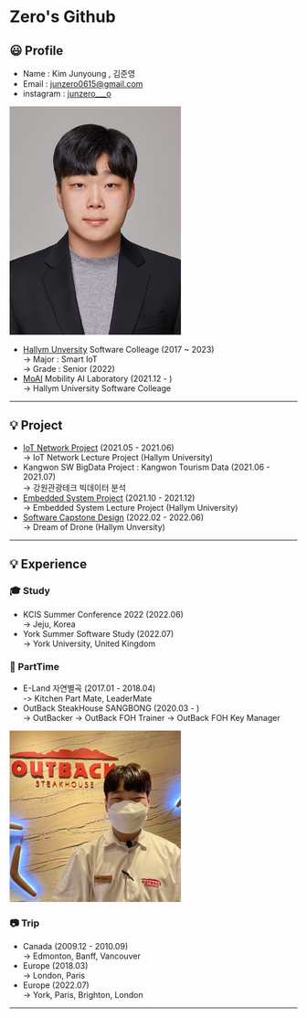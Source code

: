 # Zero's Github
## 😃 Profile 
* Name : Kim Junyoung , 김준영 
* Email : junzero0615@gmail.com 
* instagram : [junzero___o][junzero___o]  
<img src=img/증명사진.jpeg width=300 height=400>       
  
* [Hallym Unversity][hallym] Software Colleage (2017 ~ 2023)  
-> Major : Smart IoT  
-> Grade : Senior (2022)
* [MoAI][moai] Mobility AI Laboratory (2021.12 - )  
-> Hallym University Software Colleage

*****
## 💡 Project
* [IoT Network Project][IoT] (2021.05 - 2021.06)  
-> IoT Network Lecture Project (Hallym University)
* Kangwon SW BigData Project : Kangwon Tourism Data (2021.06 - 2021.07)  
-> 강원관광테크 빅데이터 분석 
* [Embedded System Project][Emb] (2021.10 - 2021.12)  
-> Embedded System Lecture Project (Hallym University)  
* [Software Capstone Design][capstone] (2022.02 - 2022.06)  
-> Dream of Drone (Hallym Unversity)
*****
## 💡 Experience 
### 🎓 Study 
* KCIS Summer Conference 2022 (2022.06)  
-> Jeju, Korea
* York Summer Software Study (2022.07)  
-> York University, United Kingdom  
### 🏃 PartTime
* E-Land 자연별곡 (2017.01 - 2018.04)  
-> Kitchen Part Mate, LeaderMate
* OutBack SteakHouse SANGBONG (2020.03 - )  
-> OutBacker
-> OutBack FOH Trainer
-> OutBack FOH Key Manager
<img src=img/HostZero.jpg width=300 height=300>  

### 📷 Trip
* Canada (2009.12 - 2010.09)  
-> Edmonton, Banff, Vancouver
* Europe (2018.03)  
-> London, Paris
* Europe (2022.07)  
-> York, Paris, Brighton, London
*****


[junzero___o]: https://www.instagram.com/junzero___o/
[hallym]: https://www.hallym.ac.kr
[IoT]: https://github.com/junzerogam/IoT-Network-Project
[Emb]: https://github.com/junzerogam/Embedded-System-Project
[capstone]: https://github.com/junzerogam/DreamofDrone
[moai]: https://sites.google.com/view/moai-lab
